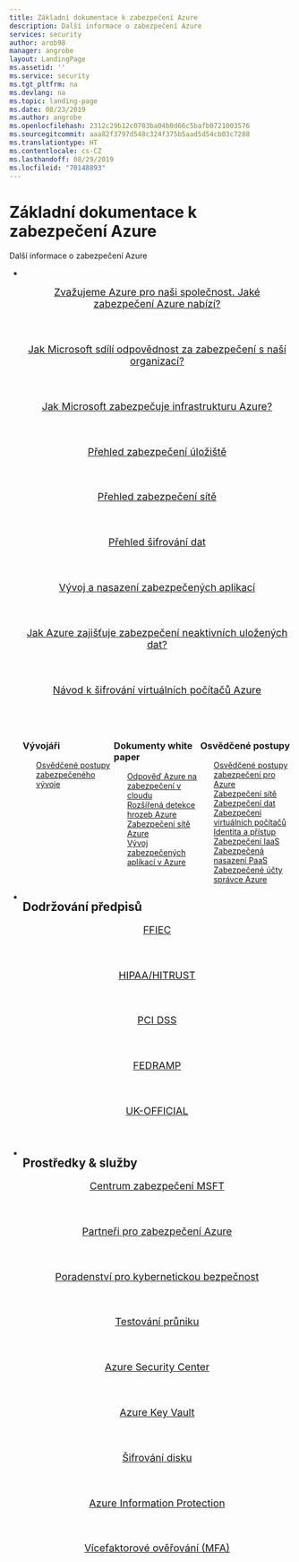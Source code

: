 ```yaml
---
title: Základní dokumentace k zabezpečení Azure
description: Další informace o zabezpečení Azure
services: security
author: arob98
manager: angrobe
layout: LandingPage
ms.assetid: ''
ms.service: security
ms.tgt_pltfrm: na
ms.devlang: na
ms.topic: landing-page
ms.date: 08/23/2019
ms.author: angrobe
ms.openlocfilehash: 2312c29b12c0703ba04b0d66c5bafb0721003576
ms.sourcegitcommit: aaa82f3797d548c324f375b5aad5d54cb03c7288
ms.translationtype: HT
ms.contentlocale: cs-CZ
ms.lasthandoff: 08/29/2019
ms.locfileid: "70148893"
---
```

# <a name="azure-security-fundamentals-documentation"></a>Základní dokumentace k zabezpečení Azure

Další informace o zabezpečení Azure

<ul class="cardsFTitle panelContent">
    <li style="-ms-flex: 0 1 100%; flex: 0 1 100%">
        <div class="cardSize">
            <div class="cardPadding" style="padding-bottom: 0;">
                <div class="card">
                    <div class="cardImageOuter">
                        <div class="cardImage">
                            <img alt="" src="https://docs.microsoft.com/media/common/i_overview.svg" data-linktype="external" data-hoverimage="">
                        </div>
                    </div>
                </div>
            </div>
        </div>
    </li>
</ul>

<ul class="cardsZ panelContent featuredContent">
    <li style="list-style: none;">
        <a href="/azure/security/azure-security">
            <div class="cardSize">
                <div class="cardPadding">
                    <div class="card" style="min-height: 0;padding-bottom: 24px; text-align: center;">
                        <div class="cardText">
                            <p style="font-size: 1.12rem;">Zvažujeme Azure pro naši společnost. Jaké zabezpečení Azure nabízí?</p>
                        </div>
                    </div>
                </div>
            </div>
        </a>
    </li>
    <li style="list-style: none;">
        <a href="https://aka.ms/sharedresponsibility">
            <div class="cardSize">
                <div class="cardPadding">
                    <div class="card" style="min-height: 0;padding-bottom: 24px; text-align: center;">
                        <div class="cardText">
                            <p style="font-size: 1.12rem;">Jak Microsoft sdílí odpovědnost za zabezpečení s naší organizací?</p>
                        </div>
                    </div>
                </div>
            </div>
        </a>
    </li>
    <li style="list-style: none;">
        <a href="/azure/security/fundamentals/infrastructure">
            <div class="cardSize">
                <div class="cardPadding">
                    <div class="card" style="min-height: 0;padding-bottom: 24px; text-align: center;">
                        <div class="cardText">
                            <p style="font-size: 1.12rem;">Jak Microsoft zabezpečuje infrastrukturu Azure?</p>
                        </div>
                    </div>
                </div>
            </div>
        </a>
    </li>
    <li style="list-style: none;">
        <a href="/azure/security/security-storage-overview">
            <div class="cardSize">
                <div class="cardPadding">
                    <div class="card" style="min-height: 0;padding-bottom: 24px; text-align: center;">
                        <div class="cardText">
                            <p style="font-size: 1.12rem;">Přehled zabezpečení úložiště</p>
                        </div>
                    </div>
                </div>
            </div>
        </a>
    </li>
    <li style="list-style: none;">
        <a href="/azure/security/security-network-overview">
            <div class="cardSize">
                <div class="cardPadding">
                    <div class="card" style="min-height: 0;padding-bottom: 24px; text-align: center;">
                        <div class="cardText">
                            <p style="font-size: 1.12rem;">Přehled zabezpečení sítě</p>
                        </div>
                    </div>
                </div>
            </div>
        </a>
    </li>
    <li style="list-style: none;">
        <a href="/azure/security/security-azure-encryption-overview">
            <div class="cardSize">
                <div class="cardPadding">
                    <div class="card" style="min-height: 0;padding-bottom: 24px; text-align: center;">
                        <div class="cardText">
                            <p style="font-size: 1.12rem;">Přehled šifrování dat</p>
                        </div>
                    </div>
                </div>
            </div>
        </a>
    </li>
    <li style="list-style: none;">
        <a href="/azure/security/develop">
            <div class="cardSize">
                <div class="cardPadding">
                    <div class="card" style="min-height: 0;padding-bottom: 24px; text-align: center;">
                        <div class="cardText">
                            <p style="font-size: 1.12rem;">Vývoj a nasazení zabezpečených aplikací</p>
                        </div>
                    </div>
                </div>
            </div>
        </a>
    </li>
    <li style="list-style: none;">
        <a href="/azure/security/fundamentals/encryption-atrest">
            <div class="cardSize">
                <div class="cardPadding">
                    <div class="card" style="min-height: 0;padding-bottom: 24px; text-align: center;">
                        <div class="cardText">
                            <p style="font-size: 1.12rem;">Jak Azure zajišťuje zabezpečení neaktivních uložených dat?</p>
                        </div>
                    </div>
                </div>
            </div>
        </a>
    </li>
    <li style="list-style: none;">
        <a href="/azure/security/azure-security-disk-encryption">
            <div class="cardSize">
                <div class="cardPadding">
                    <div class="card" style="min-height: 0;padding-bottom: 24px; text-align: center;">
                        <div class="cardText">
                            <p style="font-size: 1.12rem;">Návod k šifrování virtuálních počítačů Azure</p>
                        </div>
                    </div>
                </div>
            </div>
        </a>
    </li>
</ul>

<ul class="cardsL panelContent singlePanelContent" style="display:flex!important;">
    <li style="list-style: none;">
        <div class="cardSize">
            <div class="cardPadding">
                <div class="card">
                    <div class="cardText">
                        <div class="ico64Link"><img src="https://docs.microsoft.com/media/common/i_code-samples.svg" alt="" /></div>
                        <h3>Vývojáři</h3>
                        <ul class="noBullet">
                            <li style="list-style: none;">
                                <a class="barLink" href="/azure/security/develop/secure-dev-overview">Osvědčené postupy zabezpečeného vývoje</a>
                            </li>
                        </ul>
                    </div>
                </div>
            </div>
        </div>
    </li>
    <li style="list-style: none;">
        <div class="cardSize">
            <div class="cardPadding">
                <div class="card">
                    <div class="cardText">
                        <div class="ico64Link"><img src="https://docs.microsoft.com/media/common/i_article.svg" alt="" /></div>
                        <h3>Dokumenty white paper</h3>
                        <ul class="noBullet">
                            <li style="list-style: none;">
                                <a class="barLink" href="https://aka.ms/SecurityResponsepaper">Odpověď Azure na zabezpečení v cloudu</a>
                            </li>
                            <li style="list-style: none;">
                                <a class="barLink" href="/azure/security/fundamentals/threat-detection">Rozšířená detekce hrozeb Azure</a>
                            </li>
                            <li style="list-style: none;">
                                <a class="barLink" href="/azure/security/fundamentals/abstract-network-security">Zabezpečení sítě Azure</a>
                            </li>
                            <li style="list-style: none;">
                                <a class="barLink" href="/azure/security/fundamentals/abstract-develop-secure-apps">Vývoj zabezpečených aplikací v Azure</a>
                            </li>
                        </ul>
                    </div>
                </div>
            </div>
        </div>
    </li>
    <li style="list-style: none;">
        <div class="cardSize">
            <div class="cardPadding">
                <div class="card">
                    <div class="cardText">
                        <div class="ico64Link"><img src="https://docs.microsoft.com/media/common/i_guidelines.svg" alt="" /></div>
                        <h3>Osvědčené postupy</h3>
                        <ul class="noBullet">
                            <li style="list-style: none;">
                                <a class="barLink" href="https://azure.microsoft.com/resources/security-best-practices-for-azure-solutions/">Osvědčené postupy zabezpečení pro Azure</a>
                            </li>
                            <li style="list-style: none;">
                                <a class="barLink" href="/azure/security/fundamentals/network-best-practices">Zabezpečení sítě</a>
                            </li>
                            <li style="list-style: none;">
                                <a class="barLink" href="/azure/security/fundamentals/data-encryption-best-practices">Zabezpečení dat</a>
                            </li>
                            <li style="list-style: none;">
                                <a class="barLink" href="/azure/security/azure-security-best-practices-vms">Zabezpečení virtuálních počítačů</a>
                            </li>
                            <li style="list-style: none;">
                                <a class="barLink" href="/azure/security/fundamentals/identity-management-best-practices">Identita a přístup</a>
                            </li>
                            <li style="list-style: none;">
                                <a class="barLink" href="/azure/security/fundamentals/iaas">Zabezpečení IaaS</a>
                            </li>
                            <li style="list-style: none;">
                                <a class="barLink" href="/azure/security/security-paas-deployments">Zabezpečená nasazení PaaS</a>
                            </li>
                            <li style="list-style: none;">
                                <a class="barLink" href="/azure/security/fundamentals/global-admin">Zabezpečené účty správce Azure</a>
                            </li>
                        </ul>
                    </div>
                </div>
            </div>
        </div>
    </li>
</ul>

<ul class="cardsFTitle panelContent">
    <li style="-ms-flex: 0 1 100%; flex: 0 1 100%">
        <div class="cardSize">
            <div class="cardPadding" style="padding-bottom: 0;">
                <div class="card">
                    <div class="cardImageOuter">
                        <div class="cardImage">
                            <img alt="" src="https://docs.microsoft.com/media/common/i_cloud-security.svg" data-linktype="external" data-hoverimage="">
                        </div>
                    </div>
                    <div class="cardText">
                        <h2 style="margin-top: 0">Dodržování předpisů</h2>
                    </div>
                </div>
            </div>
        </div>
    </li>
</ul>

<ul class="panelContent cardsZ">
    <li style="list-style: none;">
        <a href="/azure/security/blueprints/financial-services-regulated-workloads">
            <div class="cardSize">
                <div class="cardPadding">
                    <div class="card" style="min-height: 0;padding-bottom: 24px; text-align: center;">
                        <div class="cardText">
                            <p style="font-size: 1.12rem;">FFIEC</p>
                        </div>
                    </div>
                </div>
            </div>
        </a>
    </li>
    <li style="list-style: none;">
        <a href="/azure/security/blueprints/azure-health">
            <div class="cardSize">
                <div class="cardPadding">
                    <div class="card" style="min-height: 0;padding-bottom: 24px; text-align: center;">
                        <div class="cardText">
                            <p style="font-size: 1.12rem;">HIPAA/HITRUST</p>
                        </div>
                    </div>
                </div>
            </div>
        </a>
    </li>
    <li style="list-style: none;">
        <a href="/azure/security/blueprints/payment-processing-blueprint">
            <div class="cardSize">
                <div class="cardPadding">
                    <div class="card" style="min-height: 0;padding-bottom: 24px; text-align: center;">
                        <div class="cardText">
                            <p style="font-size: 1.12rem;">PCI DSS</p>
                        </div>
                    </div>
                </div>
            </div>
        </a>
    </li>
    <li style="list-style: none;">
        <a href="/azure/security/blueprints/fedramp">
            <div class="cardSize">
                <div class="cardPadding">
                    <div class="card" style="min-height: 0;padding-bottom: 24px; text-align: center;">
                        <div class="cardText">
                            <p style="font-size: 1.12rem;">FEDRAMP</p>
                        </div>
                    </div>
                </div>
            </div>
        </a>
    </li>
    <li style="list-style: none;">
        <a href="/azure/security/blueprints/uk-official-three-tier-applications-overview">
            <div class="cardSize">
                <div class="cardPadding">
                    <div class="card" style="min-height: 0;padding-bottom: 24px; text-align: center;">
                        <div class="cardText">
                            <p style="font-size: 1.12rem;">UK-OFFICIAL</p>
                        </div>
                    </div>
                </div>
            </div>
        </a>
    </li>
</ul>

<ul class="cardsFTitle panelContent">
    <li style="-ms-flex: 0 1 100%; flex: 0 1 100%">
        <div class="cardSize">
            <div class="cardPadding" style="padding-bottom: 0;">
                <div class="card">
                    <div class="cardImageOuter">
                        <div class="cardImage">
                            <img alt="" src="https://docs.microsoft.com/media/common/i_best-practices.svg" data-linktype="external" data-hoverimage="">
                        </div>
                    </div>
                    <div class="cardText">
                        <h2 style="margin-top: 0">Prostředky &amp; služby</h2>
                    </div>
                </div>
            </div>
        </div>
    </li>
</ul>

<ul class="panelContent cardsZ">
    <li style="list-style: none;">
        <a href="https://www.microsoft.com/en-us/trustcenter/">
            <div class="cardSize">
                <div class="cardPadding">
                    <div class="card" style="min-height: 0;padding-bottom: 24px; text-align: center;">
                        <div class="cardText">
                            <p style="font-size: 1.12rem;">Centrum zabezpečení MSFT</p>
                        </div>
                    </div>
                </div>
            </div>
        </a>
    </li>
    <li style="list-style: none;">
        <a href="https://azuremarketplace.microsoft.com/en-us/marketplace/apps?search=security&page=1">
            <div class="cardSize">
                <div class="cardPadding">
                    <div class="card" style="min-height: 0;padding-bottom: 24px; text-align: center;">
                        <div class="cardText">
                            <p style="font-size: 1.12rem;">Partneři pro zabezpečení Azure</p>
                        </div>
                    </div>
                </div>
            </div>
        </a>
    </li>
    <li style="list-style: none;">
        <a href="/azure/security/fundamentals/cyber-services">
            <div class="cardSize">
                <div class="cardPadding">
                    <div class="card" style="min-height: 0;padding-bottom: 24px; text-align: center;">
                        <div class="cardText">
                            <p style="font-size: 1.12rem;">Poradenství pro kybernetickou bezpečnost</p>
                        </div>
                    </div>
                </div>
            </div>
        </a>
    </li>
    <li style="list-style: none;">
        <a href="/azure/security/fundamentals/pen-testing">
            <div class="cardSize">
                <div class="cardPadding">
                    <div class="card" style="min-height: 0;padding-bottom: 24px; text-align: center;">
                        <div class="cardText">
                            <p style="font-size: 1.12rem;">Testování průniku</p>
                        </div>
                    </div>
                </div>
            </div>
        </a>
    </li>
    <li style="list-style: none;">
        <a href="/azure/security-center/">
            <div class="cardSize">
                <div class="cardPadding">
                    <div class="card" style="min-height: 0;padding-bottom: 24px; text-align: center;">
                        <div class="cardText">
                            <p style="font-size: 1.12rem;">Azure Security Center</p>
                        </div>
                    </div>
                </div>
            </div>
        </a>
    </li>
    <li style="list-style: none;">
        <a href="/azure/key-vault/">
            <div class="cardSize">
                <div class="cardPadding">
                    <div class="card" style="min-height: 0;padding-bottom: 24px; text-align: center;">
                        <div class="cardText">
                            <p style="font-size: 1.12rem;">Azure Key Vault</p>
                        </div>
                    </div>
                </div>
            </div>
        </a>
    </li>
    <li style="list-style: none;">
        <a href="/azure/security/azure-security-disk-encryption">
            <div class="cardSize">
                <div class="cardPadding">
                    <div class="card" style="min-height: 0;padding-bottom: 24px; text-align: center;">
                        <div class="cardText">
                            <p style="font-size: 1.12rem;">Šifrování disku</p>
                        </div>
                    </div>
                </div>
            </div>
        </a>
    </li>
    <li style="list-style: none;">
        <a href="/azure/information-protection/what-is-information-protection">
            <div class="cardSize">
                <div class="cardPadding">
                    <div class="card" style="min-height: 0;padding-bottom: 24px; text-align: center;">
                        <div class="cardText">
                            <p style="font-size: 1.12rem;">Azure Information Protection</p>
                        </div>
                    </div>
                </div>
            </div>
        </a>
    </li>
    <li style="list-style: none;">
        <a href="/azure/multi-factor-authentication/">
            <div class="cardSize">
                <div class="cardPadding">
                    <div class="card" style="min-height: 0;padding-bottom: 24px; text-align: center;">
                        <div class="cardText">
                            <p style="font-size: 1.12rem;">Vícefaktorové ověřování (MFA)</p>
                        </div>
                    </div>
                </div>
            </div>
        </a>
    </li>
</ul>
